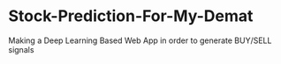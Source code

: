# Stock-Prediction-For-My-Demat
Making a Deep Learning Based Web App in order to generate BUY/SELL signals
